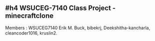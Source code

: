 #h4 WSUCEG-7140 Class Project - minecraftclone 
------------------------------------------------
Members : WSUCEG7140 Erik M. Buck, bibekrj, Deekshitha-kancharla, cleancoder1016, kruslin2.
